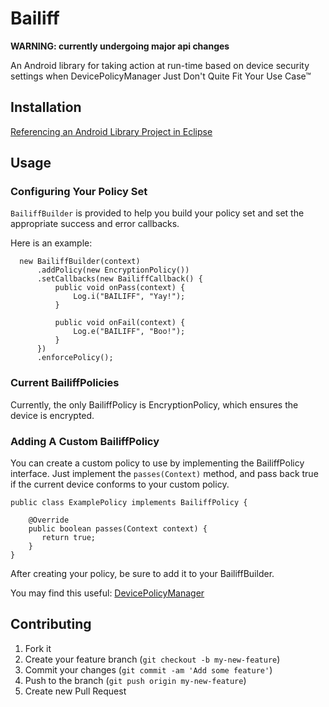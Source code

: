 # Bailiff

**WARNING: currently undergoing major api changes**

An Android library for taking action at run-time based on device security settings when DevicePolicyManager Just Don't Quite Fit Your Use Case™

## Installation
[Referencing an Android Library Project in Eclipse](http://developer.android.com/tools/projects/projects-eclipse.html#ReferencingLibraryProject)

## Usage

### Configuring Your Policy Set

`BailiffBuilder` is provided to help you build your policy set and set the appropriate success and error callbacks.

Here is an example:
```
  new BailiffBuilder(context)
      .addPolicy(new EncryptionPolicy())
      .setCallbacks(new BailiffCallback() {
          public void onPass(context) {
              Log.i("BAILIFF", "Yay!");
          }
      
          public void onFail(context) {
              Log.e("BAILIFF", "Boo!");
          }
      })
      .enforcePolicy();
```

### Current BailiffPolicies

Currently, the only BailiffPolicy is EncryptionPolicy, which ensures the device is encrypted.

### Adding A Custom BailiffPolicy

You can create a custom policy to use by implementing the BailiffPolicy interface.  Just implement the `passes(Context)` method, and pass back true if the current device conforms to your custom policy. 

```
public class ExamplePolicy implements BailiffPolicy {

    @Override
    public boolean passes(Context context) {
       return true; 
    }
}
```

After creating your policy, be sure to add it to your BailiffBuilder.

You may find this useful: [DevicePolicyManager](http://developer.android.com/reference/android/app/admin/DevicePolicyManager.html)

## Contributing

1. Fork it
2. Create your feature branch (`git checkout -b my-new-feature`)
3. Commit your changes (`git commit -am 'Add some feature'`)
4. Push to the branch (`git push origin my-new-feature`)
5. Create new Pull Request
